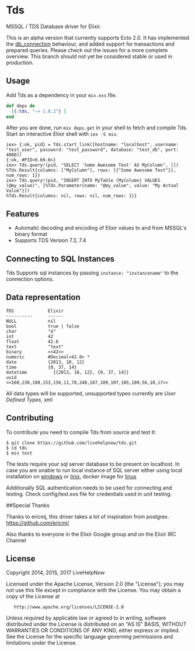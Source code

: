 # Tds

MSSQL / TDS Database driver for Elixir.

This is an alpha version that currently supports Ecto 2.0. It has implemented the [db_connection](https://github.com/elixir-ecto/db_connection) behaviour, and added support for transactions and prepared queries.
Please check out the issues for a more complete overview. This branch should not yet be considered stable or used in production.

## Usage

Add Tds as a dependency in your `mix.exs` file.

```elixir
def deps do
  [{:tds, "~> 1.0.2"} ]
end
```

After you are done, run `mix deps.get` in your shell to fetch and compile Tds. Start an interactive Elixir shell with `iex -S mix`.

```iex
iex> {:ok, pid} = Tds.start_link([hostname: "localhost", username: "test_user", password: "test_password", database: "test_db", port: 4000])
{:ok, #PID<0.69.0>}
iex> Tds.query!(pid, "SELECT 'Some Awesome Text' AS MyColumn", [])
%Tds.Result{columns: ["MyColumn"], rows: [{"Some Awesome Text"}], num_rows: 1}}
iex> Tds.query!(pid, "INSERT INTO MyTable (MyColumn) VALUES (@my_value)", [%Tds.Parameter{name: "@my_value", value: "My Actual Value"}])
%Tds.Result{columns: nil, rows: nil, num_rows: 1}}
```

## Features

  * Automatic decoding and encoding of Elixir values to and from MSSQL's binary format
  * Supports TDS Version 7.3, 7.4

## Connecting to SQL Instances
Tds Supports sql instances by passing ```instance: "instancename"``` to the connection options.



## Data representation

    TDS             Elixir
    ----------      ------
    NULL            nil
    bool            true | false
    char            "é"
    int             42
    float           42.0
    text            "text"
    binary          <<42>>
    numeric         #Decimal<42.0> *
    date            {2013, 10, 12}
    time            {0, 37, 14}
    datetime	      {{2013, 10, 12}, {0, 37, 14}}
    uuid            <<160,238,188,153,156,11,78,248,187,109,107,185,189,56,10,17>>

All data types will be supported, unsupported types currently are *User Defined Types*, xml

## Contributing

To contribute you need to compile Tds from source and test it:

```
$ git clone https://github.com/livehelpnow/tds.git
$ cd tds
$ mix test
```

The tests require your sql server database to be present on localhost. In case you are unable to run local instance of SQL server either using local installation on [windows](https://docs.microsoft.com/en-us/sql/database-engine/install-windows/install-sql-server-from-the-installation-wizard-setup) or [linix](https://docs.microsoft.com/en-us/sql/linux/sql-server-linux-setup), docker image for [linux](https://hub.docker.com/r/microsoft/mssql-server-linux/) 


Additionally SQL authentication needs to be used for connecting and testing. Check config/test.exs file for credentials used in unit testing.

##Special Thanks

Thanks to ericmj, this driver takes a lot of inspiration from postgrex.
https://github.com/ericmj/


Also thanks to everyone in the Elixir Google group and on the Elixir IRC Channel


## License

   Copyright 2014, 2015, 2017 LiveHelpNow

   Licensed under the Apache License, Version 2.0 (the "License");
   you may not use this file except in compliance with the License.
   You may obtain a copy of the License at

       http://www.apache.org/licenses/LICENSE-2.0

   Unless required by applicable law or agreed to in writing, software
   distributed under the License is distributed on an "AS IS" BASIS,
   WITHOUT WARRANTIES OR CONDITIONS OF ANY KIND, either express or implied.
   See the License for the specific language governing permissions and
   limitations under the License.
